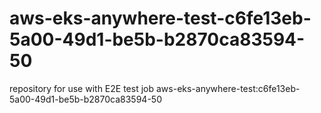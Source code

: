 # aws-eks-anywhere-test-c6fe13eb-5a00-49d1-be5b-b2870ca83594-50
repository for use with E2E test job aws-eks-anywhere-test:c6fe13eb-5a00-49d1-be5b-b2870ca83594-50
